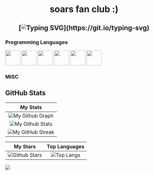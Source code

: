 <h1 align="center">
soars fan club :)

  
  <h2 align="center">
    
[![Typing SVG](https://readme-typing-svg.herokuapp.com?duration=3000&center=true&width=450&lines=SoarCheats;Common+W;Popular+In+Cheating+Community;Fuck+Anti+Cheats;Wanted+In+13+States;)](https://git.io/typing-svg)

### Programming Languages

<p>
  

<img width ='48px' src ='https://raw.githubusercontent.com/rahulbanerjee26/githubProfileReadmeGenerator/main/icons/c.svg'> </a>
<img width ='48px' src ='https://raw.githubusercontent.com/rahulbanerjee26/githubProfileReadmeGenerator/main/icons/csharp.svg'> </a>
<img width ='48px' src ='https://raw.githubusercontent.com/rahulbanerjee26/githubProfileReadmeGenerator/main/icons/css.svg'> </a>
<img width ='48px' src ='https://raw.githubusercontent.com/rahulbanerjee26/githubProfileReadmeGenerator/main/icons/html.svg'> </a>
<img width ='48px' src ='https://raw.githubusercontent.com/rahulbanerjee26/githubProfileReadmeGenerator/main/icons/cpp.svg'> </a>
<img width ='48px' src ='https://th.bing.com/th/id/R.ae785dbbbceb78d2c7503fd7df9fa75a?rik=zAM04VMfy8lpYQ&pid=ImgRaw&r=0'> </a>
</a>

### MISC

<p>

## GitHub Stats


|                                                                     My Stats                                                                     |
|:------------------------------------------------------------------------------------------------------------------------------------------------------:|
| ![My Github Graph](https://activity-graph.herokuapp.com/graph?username=SoarCheats&theme=react-dark&hide_border=true&area=true) |
| ![My Github Stats](https://github-readme-stats.vercel.app/api?username=SoarCheats&show_icons=true&theme=algolia)              | 
| ![My GitHub Streak](https://github-readme-streak-stats.herokuapp.com/?user=SoarCheats&theme=algolia)                    | 
    

|                                                                                                      My Stars                                                                                                       |                                                           Top Languages                                                           |      
|:-------------------------------------------------------------------------------------------------------------------------------------------------------------------------------------------------------------------------:|:---------------------------------------------------------------------------------------------------------------------------------:|
| ![Github Stars](https://github-readme-stats.vercel.app/api?username=SoarCheats&show_icons=true&locale=en&count_private=true&hide_rank=true&custom_title=My%20GitHub%20Stats&disable_animations=false&theme=algolia)| ![Top Langs](https://github-readme-stats.vercel.app/api/top-langs/?username=null3000&langs_count=8&theme=algolia)
	
![](https://komarev.com/ghpvc/?username=null3000&style=flat-square)
